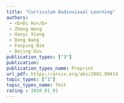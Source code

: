```yaml
---  
title: "Curriculum Audiovisual Learning"  
authors:  
 - <b>Di Hu</b>  
 - Zheng Wang  
 - Haoyi Xiong  
 - Dong Wang  
 - Feiping Nie  
 - Dejing Dou  
publication_types: ["3"]  
publication:   
publication_types_name: Preprint  
url_pdf: https://arxiv.org/abs/2001.09414  
topic_types: ["1"]
topic_types_name: Test
rating : 2020_01_01
---  
```

